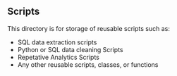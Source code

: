 ## Scripts

This directory is for storage of reusable scripts such as:

- SQL data extraction scripts
- Python or SQL data cleaning Scripts
- Repetative Analytics Scripts
- Any other reusable scripts, classes, or functions